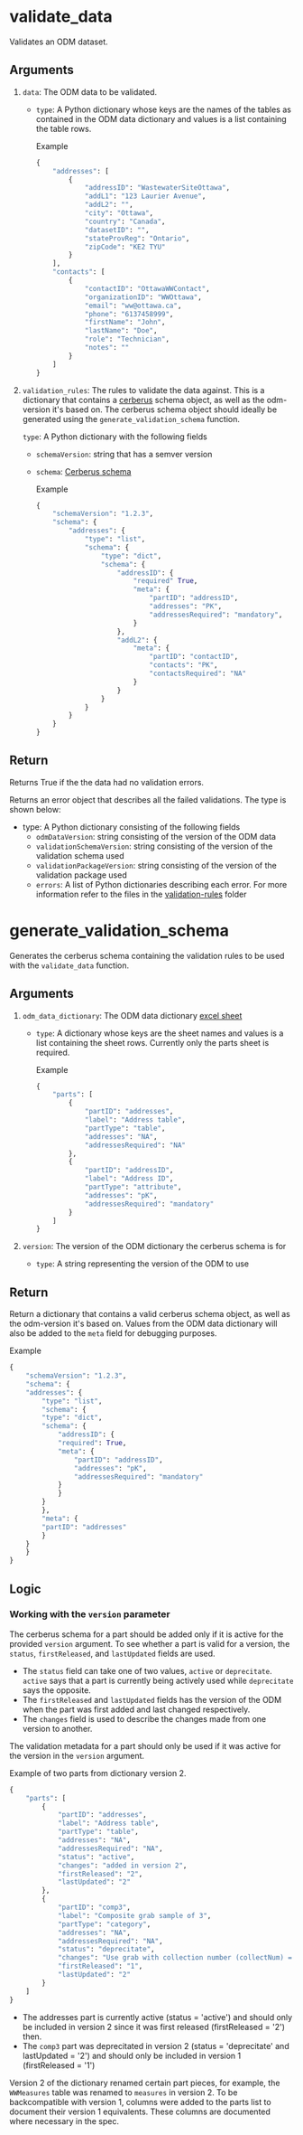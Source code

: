 # validate_data

Validates an ODM dataset.

## Arguments

1. `data`: The ODM data to be validated.

    * `type`: A Python dictionary whose keys are the names of the tables as contained in the ODM data dictionary and values is a list containing the table rows.

        Example

        ```python
        {
            "addresses": [
                {
                    "addressID": "WastewaterSiteOttawa",
                    "addL1": "123 Laurier Avenue",
                    "addL2": "",
                    "city": "Ottawa",
                    "country": "Canada",
                    "datasetID": "",
                    "stateProvReg": "Ontario",
                    "zipCode": "KE2 TYU"
                }
            ],
            "contacts": [
                {
                    "contactID": "OttawaWWContact",
                    "organizationID": "WWOttawa",
                    "email": "ww@ottawa.ca",
                    "phone": "6137458999",
                    "firstName": "John",
                    "lastName": "Doe",
                    "role": "Technician",
                    "notes": ""
                }
            ]
        }
        ```

2. `validation_rules`: The rules to validate the data against. This is a dictionary that contains a [cerberus](https://docs.python-cerberus.org/en/stable/) schema object, as well as the odm-version it's based on. The cerberus schema object should ideally be generated using the `generate_validation_schema` function.

    `type`: A Python dictionary with the following fields

    * `schemaVersion`: string that has a semver version
    * `schema`: [Cerberus schema](https://docs.python-cerberus.org/en/stable/schemas.html)

        Example

        ```python
        {
            "schemaVersion": "1.2.3",
            "schema": {
                "addresses": {
                    "type": "list",
                    "schema": {
                        "type": "dict",
                        "schema": {
                            "addressID": {
                                "required" True,
                                "meta": {
                                    "partID": "addressID",
                                    "addresses": "PK",
                                    "addressesRequired": "mandatory",
                                }
                            },
                            "addL2": {
                                "meta": {
                                    "partID": "contactID",
                                    "contacts": "PK",
                                    "contactsRequired": "NA"
                                }
                            }
                        }
                    }
                }
            }
        }
        ```

## Return

Returns True if the the data had no validation errors.

Returns an error object that describes all the failed validations. The type is shown below:

* type: A Python dictionary consisting of the following fields
    * `odmDataVersion`: string consisting of the version of the ODM data
    * `validationSchemaVersion`: string consisting of the version of the validation schema used
    * `validationPackageVersion`: string consisting of the version of the validation package used
    * `errors`: A list of Python dictionaries describing each error. For more information refer to the files in the [validation-rules](../validation-rules/) folder

# generate_validation_schema

Generates the cerberus schema containing the validation rules to be used with the `validate_data` function.

## Arguments

1. `odm_data_dictionary`: The ODM data dictionary [excel sheet](https://github.com/Big-Life-Lab/PHES-ODM/tree/V2-first-draft/template)

    * `type`: A dictionary whose keys are the sheet names and values is a list containing the sheet rows. Currently only the parts sheet is required.

        Example

        ```python
        {
            "parts": [
                {
                    "partID": "addresses",
                    "label": "Address table",
                    "partType": "table",
                    "addresses": "NA",
                    "addressesRequired": "NA"
                },
                {
                    "partID": "addressID",
                    "label": "Address ID",
                    "partType": "attribute",
                    "addresses": "pK",
                    "addressesRequired": "mandatory"
                }
            ]
        }
        ```

2. `version`: The version of the ODM dictionary the cerberus schema is for

    * `type`: A string representing the version of the ODM to use

## Return

Return a dictionary that contains a valid cerberus schema object, as well as the odm-version it's based on. Values from the ODM data dictionary will also be added to the `meta` field for debugging purposes.

Example

```python
{
    "schemaVersion": "1.2.3",
    "schema": {
	"addresses": {
	    "type": "list",
	    "schema": {
		"type": "dict",
		"schema": {
		    "addressID": {
			"required": True,
			"meta": {
			    "partID": "addressID",
			    "addresses": "pK",
			    "addressesRequired": "mandatory"
			}
		    }
		}
	    },
	    "meta": {
		"partID": "addresses"
	    }
	}
    }
}
```

## Logic

### Working with the `version` parameter

The cerberus schema for a part should be added only if it is active for the provided `version` argument. To see whether a part is valid for a version, the `status`, `firstReleased`, and `lastUpdated` fields are used.

* The `status` field can take one of two values, `active` or `deprecitate`. `active` says that a part is currently being actively used while `deprecitate` says the opposite.
* The `firstReleased` and `lastUpdated` fields has the version of the ODM when the part was first added and last changed respectively.
* The `changes` field is used to describe the changes made from one version to another.

The validation metadata for a part should only be used if it was active for the version in the `version` argument.

Example of two parts from dictionary version 2.

```python
{
    "parts": [
        {
            "partID": "addresses",
            "label": "Address table",
            "partType": "table",
            "addresses": "NA",
            "addressesRequired": "NA",
            "status": "active",
            "changes": "added in version 2",
            "firstReleased": "2",
            "lastUpdated": "2"
        },
        {
            "partID": "comp3",
            "label": "Composite grab sample of 3",
            "partType": "category",
            "addresses": "NA",
            "addressesRequired": "NA",
            "status": "deprecitate",
            "changes": "Use grab with collection number (collectNum) = 3",
            "firstReleased": "1",
            "lastUpdated": "2"
        }
    ]
}
```

* The addresses part is currently active (status = 'active') and should only be included in version 2 since it was first released (firstReleased = '2') then.
* The `comp3` part was deprecitated in version 2 (status = 'deprecitate' and lastUpdated = '2') and should only be included in version 1 (firstReleased = '1')

Version 2 of the dictionary renamed certain part pieces, for example, the `WWMeasures` table was renamed to `measures` in version 2. To be backcompatible with version 1, columns were added to the parts list to document their version 1 equivalents. These columns are documented where necessary in the spec.
